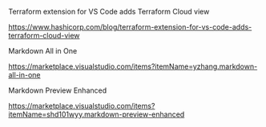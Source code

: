 
Terraform extension for VS Code adds Terraform Cloud view

https://www.hashicorp.com/blog/terraform-extension-for-vs-code-adds-terraform-cloud-view

Markdown All in One

https://marketplace.visualstudio.com/items?itemName=yzhang.markdown-all-in-one

Markdown Preview Enhanced

https://marketplace.visualstudio.com/items?itemName=shd101wyy.markdown-preview-enhanced
